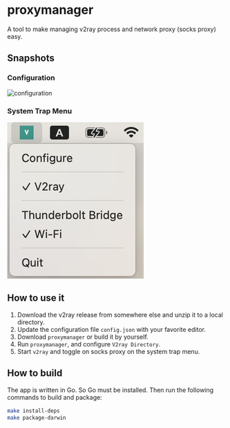 # proxymanager

A tool to make managing v2ray process and network proxy (socks proxy) easy.

## Snapshots

### Configuration

![configuration](./images/proxymanager.jpg)

### System Trap Menu

![SystemTrayMenu](./images/SystemTrayMenu.jpg)

## How to use it

1. Download the v2ray release from somewhere else and unzip it to a local directory.
2. Update the configuration file `config.json` with your favorite editor.
3. Download `proxymanager` or build it by yourself.
4. Run `proxymanager`, and configure `V2ray Directory`.
5. Start `v2ray` and toggle on socks proxy on the system trap menu.

## How to build

The app is written in Go. So Go must be installed. Then run the following commands to build and package:

```bash
make install-deps
make package-darwin
```
